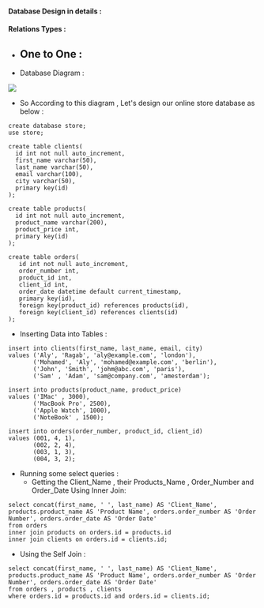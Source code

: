 #### Database Design in details :
#### Relations Types :
 - One to One :
   - 
- Database Diagram :
<img src="https://github.com/AlyRagab/databases-for-devops/blob/master/mysql/images/online-store.png" />

- So According to this diagram , Let's design our online store database as below :
```
create database store;
use store;

create table clients(
  id int not null auto_increment,
  first_name varchar(50),
  last_name varchar(50),
  email varchar(100),
  city varchar(50),
  primary key(id)
);

create table products(
  id int not null auto_increment,
  product_name varchar(200),
  product_price int,
  primary key(id)
);

create table orders(
   id int not null auto_increment,
   order_number int,
   product_id int,
   client_id int,
   order_date datetime default current_timestamp,
   primary key(id),
   foreign key(product_id) references products(id),
   foreign key(client_id) references clients(id)
);

```
- Inserting Data into Tables :
```
insert into clients(first_name, last_name, email, city) 
values ('Aly', 'Ragab', 'aly@example.com', 'london'),
       ('Mohamed', 'Aly', 'mohamed@example.com', 'berlin'),
       ('John', 'Smith', 'johm@abc.com', 'paris'),
       ('Sam' , 'Adam', 'sam@company.com', 'amesterdam');

insert into products(product_name, product_price)
values ('IMac' , 3000),
       ('MacBook Pro', 2500),
       ('Apple Watch', 1000),
       ('NoteBook' , 1500);
       
insert into orders(order_number, product_id, client_id)
values (001, 4, 1),
       (002, 2, 4),
       (003, 1, 3),
       (004, 3, 2);
```

- Running some select queries :
  - Getting the Client_Name , their Products_Name , Order_Number and Order_Date 
  Using Inner Join:
```
select concat(first_name, ' ', last_name) AS 'Client_Name', products.product_name AS 'Product Name', orders.order_number AS 'Order Number', orders.order_date AS 'Order Date'
from orders
inner join products on orders.id = products.id
inner join clients on orders.id = clients.id;
```
  - Using the Self Join :
```
select concat(first_name, ' ', last_name) AS 'Client_Name', products.product_name AS 'Product Name', orders.order_number AS 'Order Number', orders.order_date AS 'Order Date'
from orders , products , clients
where orders.id = products.id and orders.id = clients.id;
```


